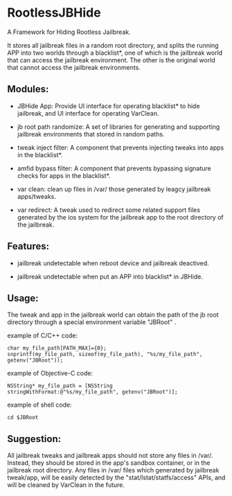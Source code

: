 # RootlessJBHide
 A Framework for Hiding Rootless Jailbreak.

 It stores all jailbreak files in a random root directory, and splits the running APP into two worlds through a blacklist*, one of which is the jailbreak world that can access the jailbreak environment. The other is the original world that cannot access the jailbreak environments.

## Modules:

- JBHide App: Provide UI interface for operating blacklist* to hide jailbreak, and UI interface for operating VarClean.

- jb root path randomize: A set of libraries for generating and supporting jailbreak environments that stored in random paths.

- tweak inject filter: A component that prevents injecting tweaks into apps in the blacklist*.

- amfid bypass filter: A component that prevents bypassing signature checks for apps in the blacklist*. 

- var clean: clean up files in /var/ those generated by leagcy jailbreak apps/tweaks.

- var redirect: A tweak used to redirect some related support files generated by the ios system for the jailbreak app to the root directory of the jailbreak.

## Features:

+ jailbreak undetectable when reboot device and jailbreak deactived.

+ jailbreak undetectable when put an APP into blacklist* in JBHide.

## Usage:

The tweak and app in the jailbreak world can obtain the path of the jb root directory through a special environment variable "JBRoot" .

example of C/C++ code:
```
char my_file_path[PATH_MAX]={0};
snprintf(my_file_path, sizeof(my_file_path), "%s/my_file_path", getenv("JBRoot"));
```

example of Objective-C code:
```
NSString* my_file_path = [NSString stringWithFormat:@"%s/my_file_path", getenv("JBRoot")];
```

example of shell code:
```
cd $JBRoot
```

## Suggestion:

All jailbreak tweaks and jailbreak apps should not store any files in /var/. Instead, they should be stored in the app's sandbox container, or in the jailbreak root directory. Any files in /var/ files which generated by jailbreak tweak/app, will be easily detected by the "stat/lstat/statfs/access" APIs, and will be cleaned by VarClean in the future.
